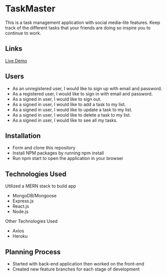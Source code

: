 # TaskMaster
This is a task management application with social media-lite features. Keep track of the different tasks that your friends are doing so inspire you to continue to work.

## Links
[Live Demo](https://vimeo.com/735236440)

## Users
* As an unregistered user, I would like to sign up with email and password.
* As a registered user, I would like to sign in with email and password.
* As a signed in user, I would like to sign out.
* As a signed in user, I would like to add a task to my list.
* As a signed in user, I would like to update a task to my list.
* As a signed in user, I would like to delete a task to my list.
* As a signed in user, I would like to see all my tasks.

## Installation
* Form and clone this repository
* Install NPM packages by running npm install
* Run npm start to open the application in your browser

## Technologies Used 

Utilized a MERN stack to build app

* MongoDB/Mongoose
* Express.js
* React.js
* Node.js

Other Technologies Used

* Axios
* Heroku

## Planning Process
* Started with back-end application then worked on the front-end
* Created new feature branches for each stage of development


